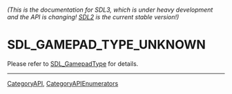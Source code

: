 ###### (This is the documentation for SDL3, which is under heavy development and the API is changing! [SDL2](https://wiki.libsdl.org/SDL2/) is the current stable version!)
# SDL_GAMEPAD_TYPE_UNKNOWN

Please refer to [SDL_GamepadType](SDL_GamepadType) for details.

----
[CategoryAPI](CategoryAPI), [CategoryAPIEnumerators](CategoryAPIEnumerators)


